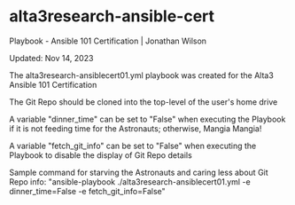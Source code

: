 # alta3research-ansible-cert

Playbook - Ansible 101 Certification | Jonathan Wilson

Updated: Nov 14, 2023

The alta3research-ansiblecert01.yml playbook was created for the Alta3 Ansible 101 Certification

The Git Repo should be cloned into the top-level of the user's home drive

A variable "dinner_time" can be set to "False" when executing the Playbook if it is not feeding time for the Astronauts; otherwise, Mangia Mangia!

A variable "fetch_git_info" can be set to "False" when executing the Playbook to disable the display of Git Repo details

Sample command for starving the Astronauts and caring less about Git Repo info: "ansible-playbook ./alta3research-ansiblecert01.yml -e dinner_time=False -e fetch_git_info=False"
